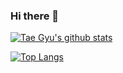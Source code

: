 ### Hi there 👋


[![Tae Gyu's github stats](https://github-readme-stats.vercel.app/api?username=TaegyuHan&theme=dark&show_icons=true&include_all_commits=true)](https://github.com/anuraghazra/github-readme-stats)

[![Top Langs](https://github-readme-stats.vercel.app/api/top-langs/?username=TaegyuHan&layout=compact)](https://github.com/anuraghazra/github-readme-stats)

